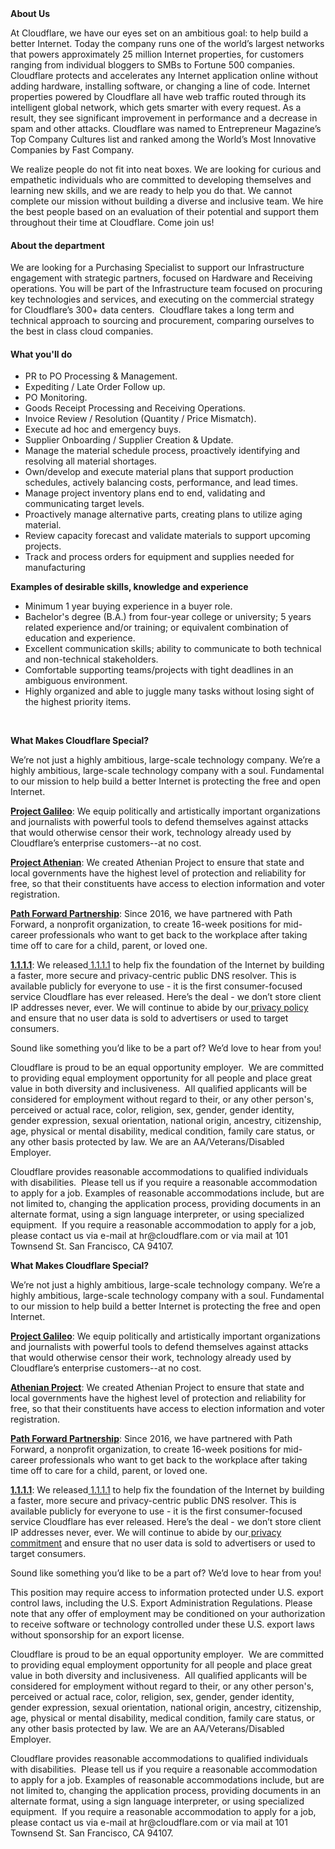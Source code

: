<div class="content-intro">
	<div><strong>About Us</strong></div>
	<div>
		<p><span style="font-weight: 400;">At Cloudflare, we have our eyes set on an ambitious goal: to help build a better Internet. Today the company runs one of the world’s largest networks that powers approximately 25 million Internet properties, for customers ranging from individual bloggers to SMBs to Fortune 500 companies. Cloudflare protects and accelerates any Internet application online without adding hardware, installing software, or changing a line of code. Internet properties powered by Cloudflare all have web traffic routed through its intelligent global network, which gets smarter with every request. As a result, they see significant improvement in performance and a decrease in spam and other attacks. Cloudflare was named to Entrepreneur Magazine’s Top Company Cultures list and ranked among the World’s Most Innovative Companies by Fast Company.</span><span style="font-weight: 400;">&nbsp;</span></p>
		<p><span style="font-weight: 400;">We realize people do not fit into neat boxes. We are looking for curious and empathetic individuals who are committed to developing themselves and learning new skills, and we are ready to help you do that. We cannot complete our mission without building a diverse and inclusive team. We hire the best people based on an evaluation of their potential and support them throughout their time at Cloudflare. Come join us!&nbsp;</span></p>
	</div>
</div>
<h4><strong>About the department</strong></h4>
<p>We are looking for a Purchasing Specialist to support our Infrastructure engagement with strategic partners, focused on Hardware and Receiving operations. You will be part of the Infrastructure team focused on procuring key technologies and services, and executing on the commercial strategy for Cloudflare’s 300+ data centers.&nbsp; Cloudflare takes a long term and technical approach to sourcing and procurement, comparing ourselves to the best in class cloud companies.&nbsp;</p>
<h4><strong>What you'll do</strong></h4>
<ul>
	<li>PR to PO Processing &amp; Management.&nbsp;</li>
	<li>Expediting / Late Order Follow up.</li>
	<li>PO Monitoring.</li>
	<li>Goods Receipt Processing and Receiving Operations.<em>&nbsp;</em></li>
	<li>Invoice Review / Resolution (Quantity / Price Mismatch).</li>
	<li>Execute ad hoc and emergency buys.&nbsp;</li>
	<li>Supplier Onboarding / Supplier Creation &amp; Update.&nbsp;</li>
	<li>Manage the material schedule process, proactively identifying and resolving all material shortages.</li>
	<li>Own/develop and execute material plans that support production schedules, actively balancing costs, performance, and lead times.&nbsp;</li>
	<li>Manage project inventory plans end to end, validating and communicating target levels.&nbsp;</li>
	<li>Proactively manage alternative parts, creating plans to utilize aging material.&nbsp;</li>
	<li>Review capacity forecast and validate materials to support upcoming projects.&nbsp;</li>
	<li>Track and process orders for equipment and supplies needed for manufacturing</li>
</ul>
<p><strong>Examples of desirable skills, knowledge and experience</strong></p>
<ul>
	<li>Minimum 1 year buying experience in a buyer role.&nbsp;</li>
	<li>Bachelor's degree (B.A.) from four-year college or university; 5 years related experience and/or training; or equivalent combination of education and experience.&nbsp;</li>
	<li>Excellent communication skills; ability to communicate to both technical and non-technical stakeholders.</li>
	<li>Comfortable supporting teams/projects with tight deadlines in an ambiguous environment.</li>
	<li>Highly organized and able to juggle many tasks without losing sight of the highest priority items.</li>
</ul>
<p>&nbsp;</p>
<p><strong>What Makes Cloudflare Special?</strong></p>
<p>We’re not just a highly ambitious, large-scale technology company. We’re a highly ambitious, large-scale technology company with a soul. Fundamental to our mission to help build a better Internet is protecting the free and open Internet.</p>
<p><a href="https://blog.cloudflare.com/protecting-free-expression-online/"><strong>Project Galileo</strong></a>: We equip politically and artistically important organizations and journalists with powerful tools to defend themselves against attacks that would otherwise censor their work, technology already used by Cloudflare’s enterprise customers--at no cost.</p>
<p><a href="https://www.cloudflare.com/athenian/"><strong>Project Athenian</strong></a>: We created Athenian Project to ensure that state and local governments have the highest level of protection and reliability for free, so that their constituents have access to election information and voter registration.</p>
<p><a href="https://blog.cloudflare.com/tag/path-forward/"><strong>Path Forward Partnership</strong></a>: Since 2016, we have partnered with Path Forward, a nonprofit organization, to create 16-week positions for mid-career professionals who want to get back to the workplace after taking time off to care for a child, parent, or loved one.</p>
<p><a href="https://1.1.1.1/"><strong>1.1.1.1</strong></a>: We released<a href="https://1.1.1.1/"> 1.1.1.1</a> to help fix the foundation of the Internet by building a faster, more secure and privacy-centric public DNS resolver. This is available publicly for everyone to use - it is the first consumer-focused service Cloudflare has ever released. Here’s the deal - we don’t store client IP addresses never, ever. We will continue to abide by our<a href="https://developers.cloudflare.com/1.1.1.1/commitment-to-privacy/privacy-policy/privacy-policy/"> privacy policy</a> and ensure that no user data is sold to advertisers or used to target consumers.</p>
<p>Sound like something you’d like to be a part of? We’d love to hear from you!</p>
<p>Cloudflare is proud to be an equal opportunity employer.&nbsp; We are committed to providing equal employment opportunity for all people and place great value in both diversity and inclusiveness.&nbsp; All qualified applicants will be considered for employment without regard to their, or any other person's, perceived or actual race, color, religion, sex, gender, gender identity, gender expression, sexual orientation, national origin, ancestry, citizenship, age, physical or mental disability, medical condition, family care status, or any other basis protected by law. We are an AA/Veterans/Disabled Employer.</p>
<p>Cloudflare provides reasonable accommodations to qualified individuals with disabilities.&nbsp; Please tell us if you require a reasonable accommodation to apply for a job. Examples of reasonable accommodations include, but are not limited to, changing the application process, providing documents in an alternate format, using a sign language interpreter, or using specialized equipment.&nbsp; If you require a reasonable accommodation to apply for a job, please contact us via e-mail at hr@cloudflare.com or via mail at 101 Townsend St. San Francisco, CA 94107.</p>
<div class="content-conclusion">
	<p><strong>What Makes Cloudflare Special?</strong></p>
	<p><span style="font-weight: 400;">We’re not just a highly ambitious, large-scale technology company. We’re a highly ambitious, large-scale technology company with a soul. Fundamental to our mission to help build a better Internet is protecting the free and open Internet.</span></p>
	<p><a href="https://blog.cloudflare.com/protecting-free-expression-online/"><strong>Project Galileo</strong></a><span style="font-weight: 400;">: We equip politically and artistically important organizations and journalists with powerful tools to defend themselves against attacks that would otherwise censor their work, technology already used by Cloudflare’s enterprise customers--at no cost.</span></p>
	<p><strong><a href="https://www.cloudflare.com/athenian/">Athenian Project</a></strong><span style="font-weight: 400;">: We created Athenian Project to ensure that state and local governments have the highest level of protection and reliability for free, so that their constituents have access to election information and voter registration.</span></p>
	<p><a href="https://blog.cloudflare.com/tag/path-forward/"><strong>Path Forward Partnership</strong></a><span style="font-weight: 400;">: Since 2016, we have partnered with Path Forward, a nonprofit organization, to create 16-week positions for mid-career professionals who want to get back to the workplace after taking time off to care for a child, parent, or loved one.</span></p>
	<p><a href="https://1.1.1.1/"><strong>1.1.1.1</strong></a><span style="font-weight: 400;">: We released</span><a href="https://1.1.1.1/"> <span style="font-weight: 400;">1.1.1.1</span></a><span style="font-weight: 400;"> to help fix the foundation of the Internet by building a faster, more secure and privacy-centric public DNS resolver. This is available publicly for everyone to use - it is the first consumer-focused service Cloudflare has ever released. Here’s the deal - we don’t store client IP addresses never, ever. We will continue to abide by our</span><a href="https://developers.cloudflare.com/1.1.1.1/privacy/public-dns-resolver"> privacy commitment</a><span style="font-weight: 400;"> and ensure that no user data is sold to advertisers or used to target consumers.</span></p>
	<p><span style="font-weight: 400;">Sound like something you’d like to be a part of? We’d love to hear from you!</span></p>
	<p><span style="font-weight: 400;">This position may require access to information protected under U.S. export control laws, including the U.S. Export Administration Regulations. Please note that any offer of employment may be conditioned on your authorization to receive software or technology controlled under these U.S. export laws without sponsorship for an export license.</span></p>
	<p><span style="font-weight: 400;">Cloudflare is proud to be an equal opportunity employer. &nbsp;We are committed to providing equal employment opportunity for all people and place great value in both diversity and inclusiveness. &nbsp;All qualified applicants will be considered for employment without regard to their, or any other person's, perceived or actual</span> <span style="font-weight: 400;">race, color, religion, sex, gender, gender identity, gender expression, sexual orientation, national origin, ancestry, citizenship, age, physical or mental disability, medical condition, family care status, or any other basis protected by law. </span><span style="font-weight: 400;">We are an AA/Veterans/Disabled Employer.</span></p>
	<p><span style="font-weight: 400;">Cloudflare provides reasonable accommodations to qualified individuals with disabilities. &nbsp;Please tell us if you require a reasonable accommodation to apply for a job. Examples of reasonable accommodations include, but are not limited to, changing the application process, providing documents in an alternate format, using a sign language interpreter, or using specialized equipment. &nbsp;If you require a reasonable accommodation to apply for a job, please contact us via e-mail at </span><span style="font-weight: 400;">hr@cloudflare.com</span><span style="font-weight: 400;"> or via mail at 101 Townsend St. San Francisco, CA 94107.</span></p>
</div>